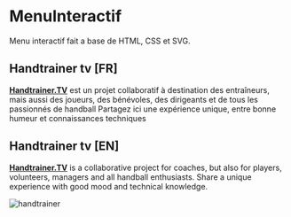 # MenuInteractif
Menu interactif fait a base de HTML, CSS et SVG.


## Handtrainer tv [FR] 
**[Handtrainer.TV](https://handtrainer.tv)** est un projet collaboratif à destination des entraîneurs, mais aussi des joueurs, des bénévoles, des dirigeants et de tous les passionnés de handball
Partagez ici une expérience unique, entre bonne humeur et connaissances techniques

## Handtrainer tv [EN]
**[Handtrainer.TV](https://handtrainer.tv)** is a collaborative project for coaches, but also for players, volunteers, managers and all handball enthusiasts.
Share a unique experience with good mood and technical knowledge.

![](https://handtrainer.tv/wp-content/uploads/2020/03/logo2.svg "handtrainer")
